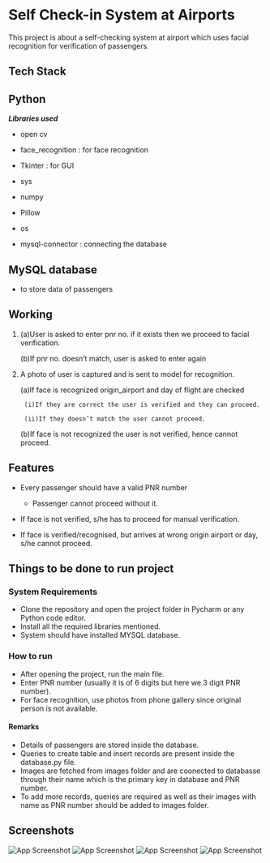 
# Self Check-in System at Airports

This project is about a self-checking system at airport which uses facial recognition for verification of passengers.
## Tech Stack



## **Python**  

***Libraries used***

- open cv

- face_recognition : for face recognition

- Tkinter :  for GUI

- sys

- numpy

- Pillow

- os

- mysql-connector :  connecting the database

## **MySQL database**

- to store data of passengers





##  Working

1)  (a)User is asked to enter pnr no. if it exists then we proceed to facial verification.
         
    (b)If pnr no. doesn’t match, user is asked to enter again


 2) A photo of user is captured and is sent to model for recognition.
    
    (a)If face is recognized origin_airport  and day of flight are checked
         
         (i)If they are correct the user is verified and they can proceed.
         
         (ii)If they doesn’t match the user cannot proceed.
    
    (b)If face is not recognized the user is not verified, hence cannot proceed.

## Features

- Every passenger should have a valid PNR number
    - Passenger cannot proceed without it.

- If face is not verified, s/he has to proceed for manual verification.
- If face is verified/recognised, but arrives at wrong origin airport or day, s/he cannot proceed.


## Things to be done to run project

### System Requirements

- Clone the repository and open the project folder in Pycharm or any Python code editor.
- Install all the required libraries mentioned.
- System should have installed MYSQL database.

### How to run

- After opening the project, run the main file.
- Enter PNR number (usually it is of 6 digits but here we 3 digit PNR number).
- For face recognition, use photos from phone gallery since original person is not available.

#### Remarks

- Details of passengers are stored inside the database.
- Queries to create table and insert records are present inside the database.py file.
- Images are fetched from images folder and are coonected to databasse through their name which is the primary key in database and PNR number.
- To add more records, queries are required as well as their images with name as PNR number should be added to images folder.

## Screenshots

![App Screenshot](https://drive.google.com/file/d/1ujLbV1Iwool6rVcjzaHiR7wxV7iGhlbJ/view?usp=sharing)
![App Screenshot](https://drive.google.com/file/d/17JnKzUL6vJwNR4Fj62yQ8caYMfdIgd1n/view?usp=sharing)
![App Screenshot](https://drive.google.com/file/d/1oiWtiGOWpPUzvVRPR3v3o0KMCmRMlb8p/view?usp=sharing)
![App Screenshot](https://drive.google.com/file/d/1JPqZBirlVlNzbGm4jHRCWu9tUPUxbYB1/view?usp=sharing)
